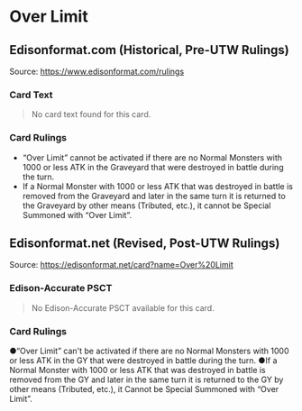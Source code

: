 # Over Limit

## Edisonformat.com (Historical, Pre-UTW Rulings)

Source: https://www.edisonformat.com/rulings

### Card Text

> No card text found for this card.

### Card Rulings

*   “Over Limit” cannot be activated if there are no Normal Monsters with 1000 or less ATK in the Graveyard that were destroyed in battle during the turn.
*   If a Normal Monster with 1000 or less ATK that was destroyed in battle is removed from the Graveyard and later in the same turn it is returned to the Graveyard by other means (Tributed, etc.), it cannot be Special Summoned with “Over Limit”.

## Edisonformat.net (Revised, Post-UTW Rulings)

Source: https://edisonformat.net/card?name=Over%20Limit

### Edison-Accurate PSCT

> No Edison-Accurate PSCT available for this card.

### Card Rulings

●“Over Limit” can't be activated if there are no Normal Monsters with 1000 or less ATK in the GY that were destroyed in battle during the turn.
●If a Normal Monster with 1000 or less ATK that was destroyed in battle is removed from the GY and later in the same turn it is returned to the GY by other means (Tributed, etc.), it Cannot be Special Summoned with “Over Limit”.
            